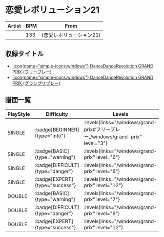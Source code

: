 # 恋愛レボリューション21

|Artist|BPM|From|
|------|---|----|
||133|(恋愛レボリューション21)|

## 収録タイトル

- [:icon{name="simple-icons:windows"} DanceDanceRevolution GRAND PRIX (フリープレー)](/windows/grand-prix#フリープレー)
- [:icon{name="simple-icons:windows"} DanceDanceRevolution GRAND PRIX (グランプリプレー)](/windows/grand-prix)

## 譜面一覧

|PlayStyle|Difficulty|Levels|Notes|Movie|
|---------|----------|------|-----|-----|
|SINGLE| :badge[BEGINNER]{type="info"}| :levels{links="/windows/grand-prix#フリープレー,/windows/grand-prix" level="3"}|107/1||
|SINGLE| :badge[BASIC]{type="warning"}| :levels{links="/windows/grand-prix" level="6"}|177/10||
|SINGLE| :badge[DIFFICULT]{type="danger"}| :levels{links="/windows/grand-prix" level="8"}|244/18||
|SINGLE| :badge[EXPERT]{type="success"}| :levels{links="/windows/grand-prix" level="12"}|321/24||
|DOUBLE| :badge[BASIC]{type="warning"}| :levels{links="/windows/grand-prix" level="7"}|187/10||
|DOUBLE| :badge[DIFFICULT]{type="danger"}| :levels{links="/windows/grand-prix" level="8"}|244/18||
|DOUBLE| :badge[EXPERT]{type="success"}| :levels{links="/windows/grand-prix" level="12"}|321/24||
